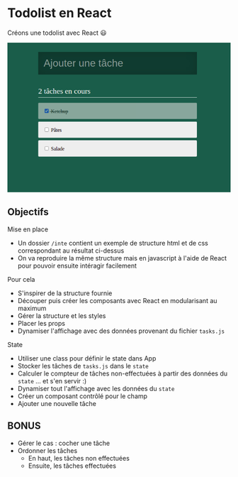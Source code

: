 # Todolist en React

Créons une todolist avec React :smiley:

![todolist](resultat.png)

## Objectifs

Mise en place

- Un dossier `/inte` contient un exemple de structure html et de css correspondant au résultat ci-dessus
- On va reproduire la même structure mais en javascript à l'aide de React pour pouvoir ensuite intéragir facilement

Pour cela 

- S'inspirer de la structure fournie
- Découper puis créer les composants avec React en modularisant au maximum
- Gérer la structure et les styles
- Placer les props
- Dynamiser l'affichage avec des données provenant du fichier `tasks.js`

State

- Utiliser une class pour définir le state dans App
- Stocker les tâches de `tasks.js` dans le `state`
- Calculer le compteur de tâches non-effectuées à partir des données du `state` ... et s'en servir :)
- Dynamiser tout l'affichage avec les données du `state`
- Créer un composant contrôlé pour le champ
- Ajouter une nouvelle tâche

## BONUS

- Gérer le cas : cocher une tâche
- Ordonner les tâches
  - En haut, les tâches non effectuées
  - Ensuite, les tâches effectuées

